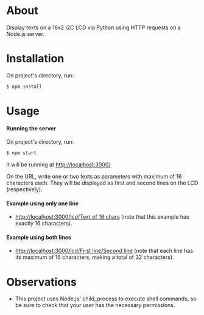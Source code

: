 # About
Display texts on a 16x2 I2C LCD via Python using HTTP requests on a Node.js server.

# Installation
On project's directory, run:
```sh
$ npm install
```

# Usage
#### Running the server
On project's directory, run:
```sh
$ npm start
```
It will be running at [http://localhost:3000/](http://localhost:3000/)

On the URL, write one or two texts as parameters with maximum of 16 characters each.
They will be displayed as first and second lines on the LCD (respectively).

#### Example using only one line
* [http://localhost:3000/lcd/Text of 16 chars](http://localhost:3000/lcd/Text%20of%2016%20chars) (note that this example has exactly 16 characters).

#### Example using both lines
* [http://localhost:3000/lcd/First line/Second line](http://localhost:3000/lcd/First%20line/Second%20line) (note that each line has its maximum of 16 characters, making a total of 32 characters).

# Observations
* This project uses Node.js' child_process to execute shell commands, so be sure to check that your user has the necessary permissions.
